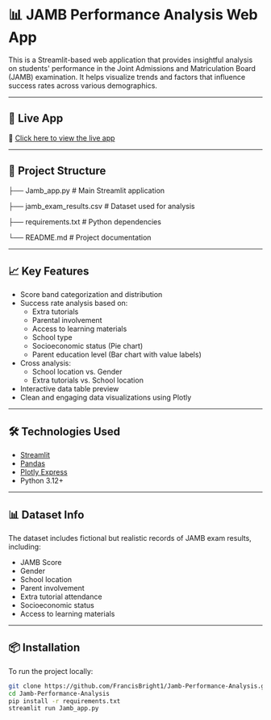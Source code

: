 # 📊 JAMB Performance Analysis Web App

This is a Streamlit-based web application that provides insightful analysis on students' performance in the Joint Admissions and Matriculation Board (JAMB) examination. It helps visualize trends and factors that influence success rates across various demographics.

---

## 🚀 Live App

🔗 [Click here to view the live app](https://francisbright1-jamb-performance-analysis-jamb-app-bv9irx.streamlit.app/)

---

## 📂 Project Structure

├── Jamb_app.py # Main Streamlit application

├── jamb_exam_results.csv # Dataset used for analysis

├── requirements.txt # Python dependencies

└── README.md # Project documentation


---

## 📈 Key Features

- Score band categorization and distribution
- Success rate analysis based on:
  - Extra tutorials
  - Parental involvement
  - Access to learning materials
  - School type
  - Socioeconomic status (Pie chart)
  - Parent education level (Bar chart with value labels)
- Cross analysis:
  - School location vs. Gender
  - Extra tutorials vs. School location
- Interactive data table preview
- Clean and engaging data visualizations using Plotly

---

## 🛠️ Technologies Used

- [Streamlit](https://streamlit.io/)
- [Pandas](https://pandas.pydata.org/)
- [Plotly Express](https://plotly.com/python/plotly-express/)
- Python 3.12+

---

## 📊 Dataset Info

The dataset includes fictional but realistic records of JAMB exam results, including:
- JAMB Score
- Gender
- School location
- Parent involvement
- Extra tutorial attendance
- Socioeconomic status
- Access to learning materials

---

## 📦 Installation

To run the project locally:

```bash
git clone https://github.com/FrancisBright1/Jamb-Performance-Analysis.git
cd Jamb-Performance-Analysis
pip install -r requirements.txt
streamlit run Jamb_app.py

